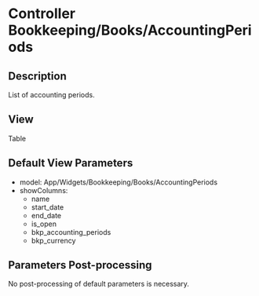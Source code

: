 # Controller Bookkeeping/Books/AccountingPeriods

## Description

List of accounting periods.

## View

Table

## Default View Parameters

* model: App/Widgets/Bookkeeping/Books/AccountingPeriods
* showColumns:
  * name
  * start_date
  * end_date
  * is_open
  * bkp_accounting_periods
  * bkp_currency

## Parameters Post-processing

No post-processing of default parameters is necessary.